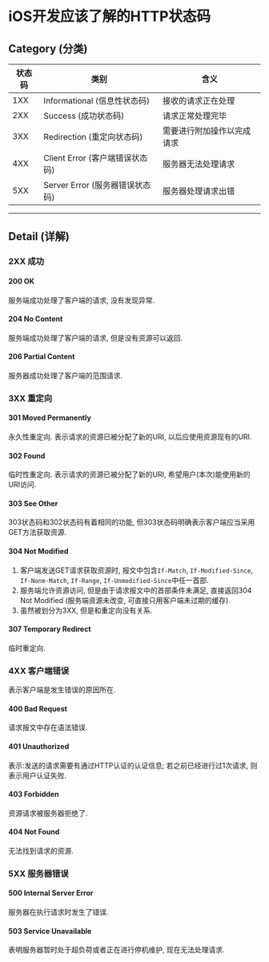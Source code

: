 # iOS开发应该了解的HTTP状态码

## Category (分类)

状态码 | 类别 | 含义
--- | --- | ---
1XX | Informational (信息性状态码) | 接收的请求正在处理
2XX | Success (成功状态码) | 请求正常处理完毕
3XX | Redirection (重定向状态码) | 需要进行附加操作以完成请求
4XX | Client Error (客户端错误状态码) | 服务器无法处理请求
5XX | Server Error (服务器错误状态码) | 服务器处理请求出错

---

## Detail (详解)

### 2XX 成功

#### 200 OK

服务端成功处理了客户端的请求, 没有发现异常.

#### 204 No Content

服务端成功处理了客户端的请求, 但是没有资源可以返回.

#### 206 Partial Content

服务器成功处理了客户端的范围请求.

### 3XX 重定向

#### 301 Moved Permanently

永久性重定向. 表示请求的资源已被分配了新的URI, 以后应使用资源现有的URI.

#### 302 Found

临时性重定向. 表示请求的资源已被分配了新的URI, 希望用户(本次)能使用新的URI访问.

#### 303 See Other

303状态码和302状态码有着相同的功能, 但303状态码明确表示客户端应当采用GET方法获取资源.

#### 304 Not Modified

1. 客户端发送GET请求获取资源时, 报文中包含`If-Match`, `If-Modified-Since`, `If-None-Match`, `If-Range`, `If-Unmodified-Since`中任一首部.
2. 服务端允许资源访问, 但是由于请求报文中的首部条件未满足, 直接返回304 Not Modified (服务端资源未改变, 可直接只用客户端未过期的缓存).
2. 虽然被划分为3XX, 但是和重定向没有关系.

#### 307 Temporary Redirect

临时重定向.

### 4XX 客户端错误

表示客户端是发生错误的原因所在.

#### 400 Bad Request

请求报文中存在语法错误.

#### 401 Unauthorized

表示:发送的请求需要有通过HTTP认证的认证信息; 若之前已经进行过1次请求, 则表示用户认证失败.

#### 403 Forbidden

资源请求被服务器拒绝了.

#### 404 Not Found

无法找到请求的资源.

### 5XX 服务器错误

#### 500 Internal Server Error

服务器在执行请求时发生了错误.

#### 503 Service Unavailable

表明服务器暂时处于超负荷或者正在进行停机维护, 现在无法处理请求.
